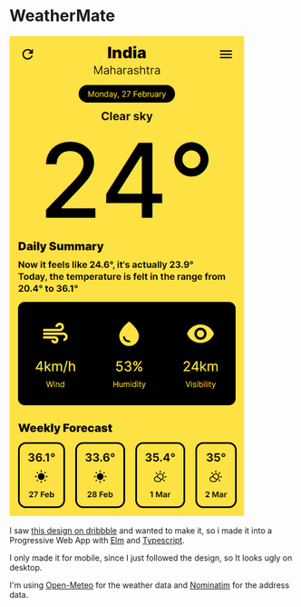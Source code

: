 # WeatherMate

[![preview image](./preview.png)](https://lucasmercado101.github.io/elm-weather-app/)

I saw [this design on dribbble](https://dribbble.com/shots/20675054-Mobile-Weather-app) and wanted to make it, so i made it into a Progressive Web App with [Elm](https://elm-lang.org/) and [Typescript](https://www.typescriptlang.org/).

I only made it for mobile, since I just followed the design, so It looks ugly on desktop.

I'm using [Open-Meteo](https://open-meteo.com/) for the weather data and [Nominatim](https://nominatim.openstreetmap.org/ui/search.html) for the address data.
